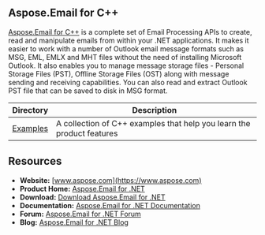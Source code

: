 ## Aspose.Email for C++

[Aspose.Email for C++](https://www.aspose.com/products/email/cpp) is a complete set of Email Processing APIs to create, read and manipulate emails from within your .NET applications. It makes it easier to work with a number of Outlook email message formats such as MSG, EML, EMLX and MHT files without the need of installing Microsoft Outlook. It also enables you to manage message storage files - Personal Storage Files (PST), Offline Storage Files (OST) along with message sending and receiving capabilities. You can also read and extract Outlook PST file that can be saved to disk in MSG format.


Directory | Description
--------- | -----------
[Examples](Examples)  | A collection of C++ examples that help you learn the product features


## Resources

+ **Website:** [www.aspose.com](https://www.aspose.com)
+ **Product Home:** [Aspose.Email for .NET](https://www.aspose.com/products/email/net)
+ **Download:** [Download Aspose.Email for .NET](https://downloads.aspose.com/email/net)
+ **Documentation:** [Aspose.Email for .NET Documentation](https://docs.aspose.com/display/emailnet/Home)
+ **Forum:** [Aspose.Email for .NET Forum](https://www.aspose.com/community/forums/aspose.email-product-family/188/showforum.aspx)
+ **Blog:** [Aspose.Email for .NET Blog](https://blog.aspose.com/category/aspose-products/aspose-email-product-family/) 
